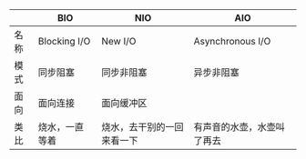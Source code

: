 | |BIO|NIO|AIO|
|---|---|---|---|
|名称|Blocking I/O|New I/O|Asynchronous I/O
|模式|同步阻塞|同步非阻塞|异步非阻塞
|面向|面向连接|面向缓冲区
|类比|烧水，一直等着|烧水，去干别的一回来看一下|有声音的水壶，水壶叫了再去